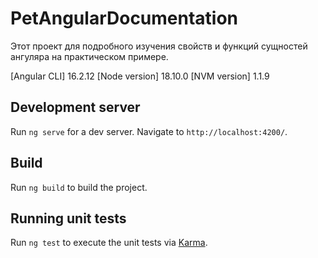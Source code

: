 # PetAngularDocumentation
Этот проект для подробного изучения свойств и функций сущностей ангуляра на практическом примере.

[Angular CLI] 16.2.12
[Node version] 18.10.0 
[NVM version] 1.1.9

## Development server

Run `ng serve` for a dev server. Navigate to `http://localhost:4200/`.

## Build

Run `ng build` to build the project.

## Running unit tests

Run `ng test` to execute the unit tests via [Karma](https://karma-runner.github.io).
